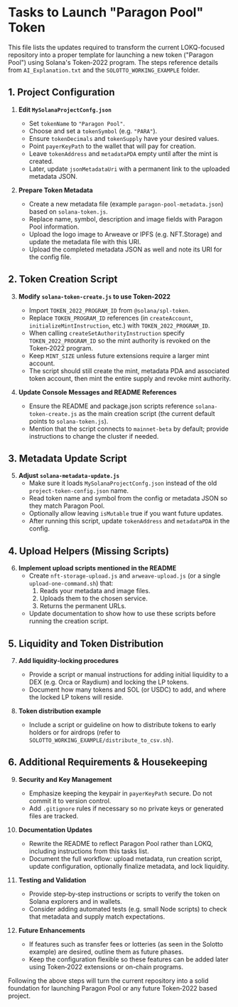 # Tasks to Launch "Paragon Pool" Token

This file lists the updates required to transform the current LOKQ-focused repository into a proper template for launching a new token ("Paragon Pool") using Solana's Token‑2022 program. The steps reference details from `AI_Explanation.txt` and the `SOLOTTO_WORKING_EXAMPLE` folder.

## 1. Project Configuration

1. **Edit `MySolanaProjectConfg.json`**
   - Set `tokenName` to `"Paragon Pool"`.
   - Choose and set a `tokenSymbol` (e.g. `"PARA"`).
   - Ensure `tokenDecimals` and `tokenSupply` have your desired values.
   - Point `payerKeyPath` to the wallet that will pay for creation.
   - Leave `tokenAddress` and `metadataPDA` empty until after the mint is created.
   - Later, update `jsonMetadataUri` with a permanent link to the uploaded metadata JSON.

2. **Prepare Token Metadata**
   - Create a new metadata file (example `paragon-pool-metadata.json`) based on `solana-token.js`.
   - Replace name, symbol, description and image fields with Paragon Pool information.
   - Upload the logo image to Arweave or IPFS (e.g. NFT.Storage) and update the metadata file with this URI.
   - Upload the completed metadata JSON as well and note its URI for the config file.

## 2. Token Creation Script

3. **Modify `solana-token-create.js` to use Token‑2022**
   - Import `TOKEN_2022_PROGRAM_ID` from `@solana/spl-token`.
   - Replace `TOKEN_PROGRAM_ID` references (in `createAccount`, `initializeMintInstruction`, etc.) with `TOKEN_2022_PROGRAM_ID`.
   - When calling `createSetAuthorityInstruction` specify `TOKEN_2022_PROGRAM_ID` so the mint authority is revoked on the Token‑2022 program.
   - Keep `MINT_SIZE` unless future extensions require a larger mint account.
   - The script should still create the mint, metadata PDA and associated token account, then mint the entire supply and revoke mint authority.

4. **Update Console Messages and README References**
   - Ensure the README and package.json scripts reference `solana-token-create.js` as the main creation script (the current default points to `solana-token.js`).
   - Mention that the script connects to `mainnet-beta` by default; provide instructions to change the cluster if needed.

## 3. Metadata Update Script

5. **Adjust `solana-metadata-update.js`**
   - Make sure it loads `MySolanaProjectConfg.json` instead of the old `project-token-config.json` name.
   - Read token name and symbol from the config or metadata JSON so they match Paragon Pool.
   - Optionally allow leaving `isMutable` true if you want future updates.
   - After running this script, update `tokenAddress` and `metadataPDA` in the config.

## 4. Upload Helpers (Missing Scripts)

6. **Implement upload scripts mentioned in the README**
   - Create `nft-storage-upload.js` and `arweave-upload.js` (or a single `upload-one-command.sh`) that:
     1. Reads your metadata and image files.
     2. Uploads them to the chosen service.
     3. Returns the permanent URLs.
   - Update documentation to show how to use these scripts before running the creation script.

## 5. Liquidity and Token Distribution

7. **Add liquidity‑locking procedures**
   - Provide a script or manual instructions for adding initial liquidity to a DEX (e.g. Orca or Raydium) and locking the LP tokens.
   - Document how many tokens and SOL (or USDC) to add, and where the locked LP tokens will reside.

8. **Token distribution example**
   - Include a script or guideline on how to distribute tokens to early holders or for airdrops (refer to `SOLOTTO_WORKING_EXAMPLE/distribute_to_csv.sh`).

## 6. Additional Requirements & Housekeeping

9. **Security and Key Management**
   - Emphasize keeping the keypair in `payerKeyPath` secure. Do not commit it to version control.
   - Add `.gitignore` rules if necessary so no private keys or generated files are tracked.

10. **Documentation Updates**
    - Rewrite the README to reflect Paragon Pool rather than LOKQ, including instructions from this tasks list.
    - Document the full workflow: upload metadata, run creation script, update configuration, optionally finalize metadata, and lock liquidity.

11. **Testing and Validation**
    - Provide step‑by‑step instructions or scripts to verify the token on Solana explorers and in wallets.
    - Consider adding automated tests (e.g. small Node scripts) to check that metadata and supply match expectations.

12. **Future Enhancements**
    - If features such as transfer fees or lotteries (as seen in the Solotto example) are desired, outline them as future phases.
    - Keep the configuration flexible so these features can be added later using Token‑2022 extensions or on-chain programs.

Following the above steps will turn the current repository into a solid foundation for launching Paragon Pool or any future Token‑2022 based project.
